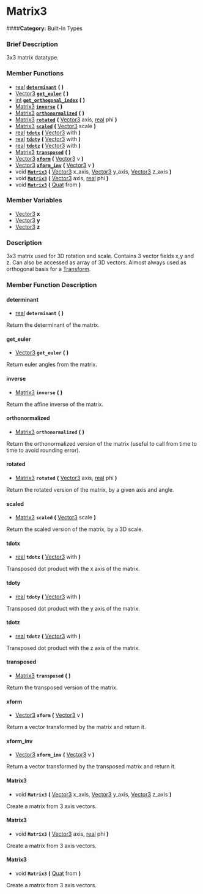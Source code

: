 #  Matrix3  
####**Category:** Built-In Types

###  Brief Description  
3x3 matrix datatype.

###  Member Functions 
  * [real](class_real)  **[`determinant`](#determinant)**  **(** **)**
  * [Vector3](class_vector3)  **[`get_euler`](#get_euler)**  **(** **)**
  * [int](class_int)  **[`get_orthogonal_index`](#get_orthogonal_index)**  **(** **)**
  * [Matrix3](class_matrix3)  **[`inverse`](#inverse)**  **(** **)**
  * [Matrix3](class_matrix3)  **[`orthonormalized`](#orthonormalized)**  **(** **)**
  * [Matrix3](class_matrix3)  **[`rotated`](#rotated)**  **(** [Vector3](class_vector3) axis, [real](class_real) phi  **)**
  * [Matrix3](class_matrix3)  **[`scaled`](#scaled)**  **(** [Vector3](class_vector3) scale  **)**
  * [real](class_real)  **[`tdotx`](#tdotx)**  **(** [Vector3](class_vector3) with  **)**
  * [real](class_real)  **[`tdoty`](#tdoty)**  **(** [Vector3](class_vector3) with  **)**
  * [real](class_real)  **[`tdotz`](#tdotz)**  **(** [Vector3](class_vector3) with  **)**
  * [Matrix3](class_matrix3)  **[`transposed`](#transposed)**  **(** **)**
  * [Vector3](class_vector3)  **[`xform`](#xform)**  **(** [Vector3](class_vector3) v  **)**
  * [Vector3](class_vector3)  **[`xform_inv`](#xform_inv)**  **(** [Vector3](class_vector3) v  **)**
  * void  **[`Matrix3`](#Matrix3)**  **(** [Vector3](class_vector3) x_axis, [Vector3](class_vector3) y_axis, [Vector3](class_vector3) z_axis  **)**
  * void  **[`Matrix3`](#Matrix3)**  **(** [Vector3](class_vector3) axis, [real](class_real) phi  **)**
  * void  **[`Matrix3`](#Matrix3)**  **(** [Quat](class_quat) from  **)**

###  Member Variables  
  * [Vector3](class_vector3) **x**
  * [Vector3](class_vector3) **y**
  * [Vector3](class_vector3) **z**

###  Description  
3x3 matrix used for 3D rotation and scale. Contains 3 vector fields x,y and z. Can also be accessed as array of 3D vectors. Almost always used as orthogonal basis for a [Transform](class_transform).

###  Member Function Description  

#### <a name="determinant">determinant</a>
  * [real](class_real)  **`determinant`**  **(** **)**

Return the determinant of the matrix.

#### <a name="get_euler">get_euler</a>
  * [Vector3](class_vector3)  **`get_euler`**  **(** **)**

Return euler angles from the matrix.

#### <a name="inverse">inverse</a>
  * [Matrix3](class_matrix3)  **`inverse`**  **(** **)**

Return the affine inverse of the matrix.

#### <a name="orthonormalized">orthonormalized</a>
  * [Matrix3](class_matrix3)  **`orthonormalized`**  **(** **)**

Return the orthonormalized version of the matrix (useful to call from time to time to avoid rounding error).

#### <a name="rotated">rotated</a>
  * [Matrix3](class_matrix3)  **`rotated`**  **(** [Vector3](class_vector3) axis, [real](class_real) phi  **)**

Return the rotated version of the matrix, by a given axis and angle.

#### <a name="scaled">scaled</a>
  * [Matrix3](class_matrix3)  **`scaled`**  **(** [Vector3](class_vector3) scale  **)**

Return the scaled version of the matrix, by a 3D scale.

#### <a name="tdotx">tdotx</a>
  * [real](class_real)  **`tdotx`**  **(** [Vector3](class_vector3) with  **)**

Transposed dot product with the x axis of the matrix.

#### <a name="tdoty">tdoty</a>
  * [real](class_real)  **`tdoty`**  **(** [Vector3](class_vector3) with  **)**

Transposed dot product with the y axis of the matrix.

#### <a name="tdotz">tdotz</a>
  * [real](class_real)  **`tdotz`**  **(** [Vector3](class_vector3) with  **)**

Transposed dot product with the z axis of the matrix.

#### <a name="transposed">transposed</a>
  * [Matrix3](class_matrix3)  **`transposed`**  **(** **)**

Return the transposed version of the matrix.

#### <a name="xform">xform</a>
  * [Vector3](class_vector3)  **`xform`**  **(** [Vector3](class_vector3) v  **)**

Return a vector transformed by the matrix and return it.

#### <a name="xform_inv">xform_inv</a>
  * [Vector3](class_vector3)  **`xform_inv`**  **(** [Vector3](class_vector3) v  **)**

Return a vector transformed by the transposed matrix and return it.

#### <a name="Matrix3">Matrix3</a>
  * void  **`Matrix3`**  **(** [Vector3](class_vector3) x_axis, [Vector3](class_vector3) y_axis, [Vector3](class_vector3) z_axis  **)**

Create a matrix from 3 axis vectors.

#### <a name="Matrix3">Matrix3</a>
  * void  **`Matrix3`**  **(** [Vector3](class_vector3) axis, [real](class_real) phi  **)**

Create a matrix from 3 axis vectors.

#### <a name="Matrix3">Matrix3</a>
  * void  **`Matrix3`**  **(** [Quat](class_quat) from  **)**

Create a matrix from 3 axis vectors.
